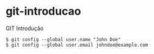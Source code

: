 git-introducao
==============

GIT Introdução


    $ git config --global user.name "John Doe"
    $ git config --global user.email johndoe@example.com
    
    
